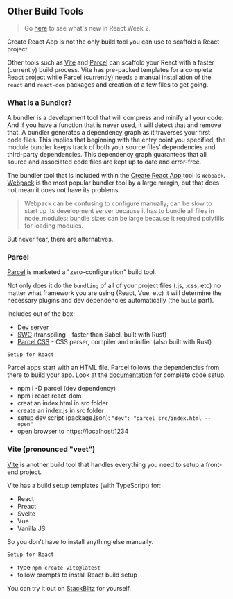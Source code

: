 ## Other Build Tools  

> Go <a href="https://github.com/Promineo-Tech/react-app-design/tree/main/week2/CRA">here</a> to see what's new in React Week 2.

Create React App is not the only build tool you can use to scaffold a React project.

Other tools such as <a href="https://vitejs.dev/">Vite</a> and <a href="https://parceljs.org/">Parcel</a> can scaffold your React with a faster (currently) build process. Vite has pre-packed templates for a complete React project while Parcel (currently)
needs a manual installation of the ```react``` and ```react-dom``` packages and creation of a few files to get going.

### What is a Bundler?

A bundler is a development tool that will compress and minify all your code. And if you have a function that is never used, it will detect that and remove that. A bundler generates a dependency graph as it traverses your first code files. This implies that beginning with the entry point you specified, the module bundler keeps track of both your source files’ dependencies and third-party dependencies. This dependency graph guarantees that all source and associated code files are kept up to date and error-free.

The bundler tool that is included within the <a href="https://create-react-app.dev/">Create React App</a> tool is ```Webpack```. <a href="https://webpack.js.org/">Webpack</a> is the most popular bundler tool by a large margin, but that does not mean it does not have its problems. 

> Webpack can be confusing to configure manually; can be slow to start up its development server because it has to bundle all files in node_modules; bundle sizes can be large because it required polyfills for loading modules.

But never fear, there are alternatives.

### Parcel

<a href="https://parceljs.org/docs/">Parcel</a> is marketed a "zero-configuration" build tool.

Not only does it do the ```bundling``` of all of your project files (.js, .css, etc) no matter what framework you are using (React, Vue, etc) it will determine the necessary plugins and dev dependencies automatically (the ```build``` part).

Includes out of the box:

 - <a href="https://parceljs.org/features/development/#dev-server">Dev server</a>
 - <a href="https://swc.rs/">SWC</a> (transpiling - faster than Babel, built with Rust)
 - <a href="https://github.com/parcel-bundler/parcel-css">Parcel CSS</a> - CSS parser, compiler and minifier (also built with Rust)

 ```Setup for React```

Parcel apps start with an HTML file. Parcel follows the dependencies from there to build your app. Look at the <a href="https://parceljs.org/recipes/react/">documentation</a> for complete code setup.

 - npm i -D parcel (dev dependency)
 - npm i react react-dom
 - creat an index.html in src folder
 - create an index.js in src folder
 - setup dev script (package.json): ```"dev": "parcel src/index.html --open"```
 - open browser to https://localhost:1234

### Vite (pronounced "veet")

<a href="https://vitejs.dev/guide/">Vite</a> is another build tool that handles everything you need to setup a front-end project.

Vite has a build setup templates (with TypeScript) for:

- React
- Preact
- Svelte
- Vue
- Vanilla JS

So you don't have to install anything else manually.

 ```Setup for React```

 - type ```npm create vite@latest```
 - follow prompts to install React build setup

You can try it out on <a href="https://vitejs.dev/guide/#trying-vite-online">StackBlitz</a> for yourself.